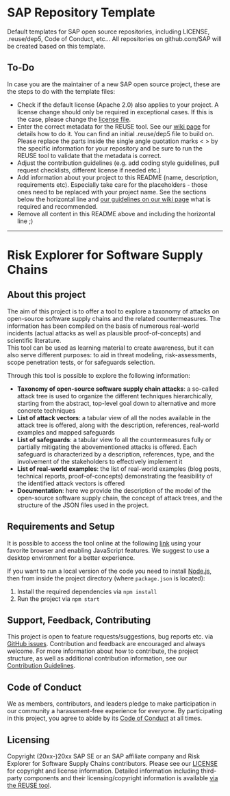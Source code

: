 # SAP Repository Template

Default templates for SAP open source repositories, including LICENSE, .reuse/dep5, Code of Conduct, etc... All repositories on github.com/SAP will be created based on this template.

## To-Do

In case you are the maintainer of a new SAP open source project, these are the steps to do with the template files:

- Check if the default license (Apache 2.0) also applies to your project. A license change should only be required in exceptional cases. If this is the case, please change the [license file](LICENSE).
- Enter the correct metadata for the REUSE tool. See our [wiki page](https://wiki.wdf.sap.corp/wiki/display/ospodocs/Using+the+Reuse+Tool+of+FSFE+for+Copyright+and+License+Information) for details how to do it. You can find an initial .reuse/dep5 file to build on. Please replace the parts inside the single angle quotation marks < > by the specific information for your repository and be sure to run the REUSE tool to validate that the metadata is correct.
- Adjust the contribution guidelines (e.g. add coding style guidelines, pull request checklists, different license if needed etc.)
- Add information about your project to this README (name, description, requirements etc). Especially take care for the <your-project> placeholders - those ones need to be replaced with your project name. See the sections below the horizontal line and [our guidelines on our wiki page](https://wiki.wdf.sap.corp/wiki/display/ospodocs/Guidelines+for+README.md+file) what is required and recommended.
- Remove all content in this README above and including the horizontal line ;)

***

# Risk Explorer for Software Supply Chains

## About this project

The aim of this project is to offer a tool to explore a taxonomy of attacks on open-source software supply chains and the related  countermeasures. The information has been compiled on the basis of numerous real-world incidents (actual attacks as well as plausible proof-of-concepts) and scientific literature.
\
This tool can be used as learning material to create awareness, but it can also serve different purposes: to aid in threat modeling, risk-assessments, scope penetration tests, or for safeguards selection.

Through this tool is possible to explore the following information:
* **Taxonomy of open-source software supply chain attacks**: a so-called attack tree is used to organize the different techniques hierarchically, starting from the abstract, top-level goal down to alternative and more concrete techniques
* **List of attack vectors**: a tabular view of all the nodes available in the attack tree is offered, along with the description, references, real-world examples and mapped safeguards
*  **List of safeguards**: a tabular view fo all the countermeasures fully or partially mitigating the abovementioned attacks is offered. Each safeguard is characterized by a description, references, type, and the involvement of the stakeholders to effectively implement it
*  **List of real-world examples**: the list of real-world examples (blog posts, technical reports, proof-of-concepts) demonstrating the feasibility of the identified attack vectors is offered
*  **Documentation**: here we provide the description of the model of the open-source software supply chain, the concept of attack trees, and the structure of the JSON files used in the project.

## Requirements and Setup

It is possible to access the tool online at the following [link](https://sap.github.io/risk-explorer-for-sofware-supply-chains/) using your favorite browser and enabling JavaScript features. We suggest to use a desktop environment for a better experience.

If you want to run a local version of the code you need to install [Node.js](https://nodejs.dev/learn/how-to-install-nodejs), then from inside the project directory (where `package.json` is located):
1. Install the required dependencies via `npm install`
2. Run the project via `npm start`
   
## Support, Feedback, Contributing

This project is open to feature requests/suggestions, bug reports etc. via [GitHub issues](https://github.com/SAP/risk-explorer-for-sofware-supply-chains/issues). Contribution and feedback are encouraged and always welcome. For more information about how to contribute, the project structure, as well as additional contribution information, see our [Contribution Guidelines](CONTRIBUTING.md).

## Code of Conduct

We as members, contributors, and leaders pledge to make participation in our community a harassment-free experience for everyone. By participating in this project, you agree to abide by its [Code of Conduct](CODE_OF_CONDUCT.md) at all times.

## Licensing

Copyright (20xx-)20xx SAP SE or an SAP affiliate company and Risk Explorer for Software Supply Chains contributors. Please see our [LICENSE](LICENSE) for copyright and license information. Detailed information including third-party components and their licensing/copyright information is available [via the REUSE tool](https://api.reuse.software/info/github.com/SAP/risk-explorer-for-sofware-supply-chains/).
